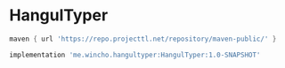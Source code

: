 # HangulTyper
```gradle
maven { url 'https://repo.projecttl.net/repository/maven-public/' }

implementation 'me.wincho.hangultyper:HangulTyper:1.0-SNAPSHOT'
```
